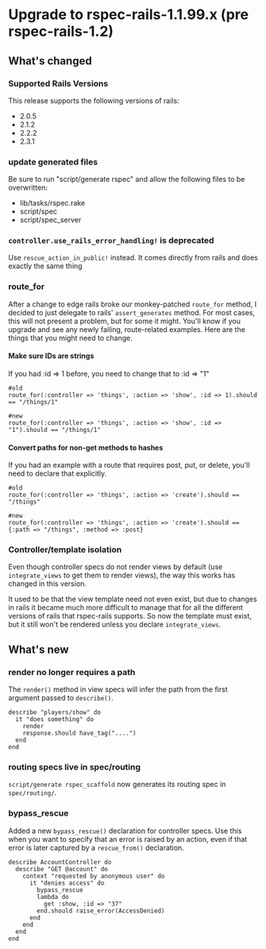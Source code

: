 # Upgrade to rspec-rails-1.1.99.x (pre rspec-rails-1.2)

## What's changed

### Supported Rails Versions

This release supports the following versions of rails:

* 2.0.5
* 2.1.2
* 2.2.2
* 2.3.1

### update generated files

Be sure to run "script/generate rspec" and allow the following files to be overwritten:

* lib/tasks/rspec.rake
* script/spec
* script/spec_server

### ``controller.use_rails_error_handling!`` is deprecated

Use ``rescue_action_in_public!`` instead. It comes directly from rails and does
exactly the same thing

### route_for

After a change to edge rails broke our monkey-patched ``route_for`` method, I
decided to just delegate to rails' ``assert_generates`` method. For most cases,
this will not present a problem, but for some it might. You'll know if you
upgrade and see any newly failing, route-related examples. Here are the things
that you might need to change.

#### Make sure IDs are strings

If you had :id => 1 before, you need to change that to :id => "1"

    #old
    route_for(:controller => 'things', :action => 'show', :id => 1).should == "/things/1"
  
    #new
    route_for(:controller => 'things', :action => 'show', :id => "1").should == "/things/1"
  
#### Convert paths for non-get methods to hashes

If you had an example with a route that requires post, put, or delete, you'll
need to declare that explicitly.

    #old
    route_for(:controller => 'things', :action => 'create').should == "/things"
  
    #new
    route_for(:controller => 'things', :action => 'create').should == {:path => "/things", :method => :post}
  
### Controller/template isolation

Even though controller specs do not render views by default (use
``integrate_views`` to get them to render views), the way this works has
changed in this version.

It used to be that the view template need not even exist, but due to changes
in rails it became much more difficult to manage that for all the different
versions of rails that rspec-rails supports. So now the template must exist,
but it still won't be rendered unless you declare ``integrate_views``.

## What's new

### render no longer requires a path

The ``render()`` method in view specs will infer the path from the
first argument passed to ``describe()``.

    describe "players/show" do
      it "does something" do
        render
        response.should have_tag("....")
      end
    end
    
### routing specs live in spec/routing

``script/generate rspec_scaffold`` now generates its routing spec in
``spec/routing/``.

### bypass_rescue

Added a new ``bypass_rescue()`` declaration for controller specs. Use this
when you want to specify that an error is raised by an action, even if that
error is later captured by a ``rescue_from()`` declaration.

    describe AccountController do
      describe "GET @account" do
        context "requested by anonymous user" do
          it "denies access" do
            bypass_rescue
            lambda do
              get :show, :id => "37"
            end.should raise_error(AccessDenied)
          end
        end
      end
    end
